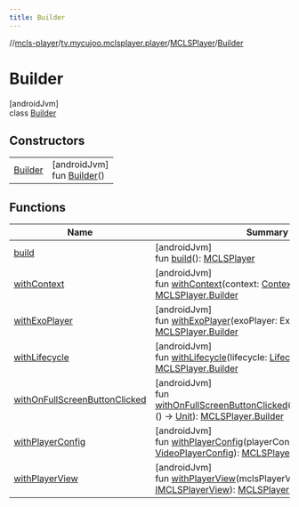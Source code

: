 ```yaml
---
title: Builder
---
```

//[mcls-player](../../../../index.html)/[tv.mycujoo.mclsplayer.player](../../index.html)/[MCLSPlayer](../index.html)/[Builder](index.html)



# Builder



[androidJvm]\
class [Builder](index.html)



## Constructors


| | |
|---|---|
| [Builder](-builder.html) | [androidJvm]<br>fun [Builder](-builder.html)() |


## Functions


| Name | Summary |
|---|---|
| [build](build.html) | [androidJvm]<br>fun [build](build.html)(): [MCLSPlayer](../index.html) |
| [withContext](with-context.html) | [androidJvm]<br>fun [withContext](with-context.html)(context: [Context](https://developer.android.com/reference/kotlin/android/content/Context.html)): [MCLSPlayer.Builder](index.html) |
| [withExoPlayer](with-exo-player.html) | [androidJvm]<br>fun [withExoPlayer](with-exo-player.html)(exoPlayer: ExoPlayer): [MCLSPlayer.Builder](index.html) |
| [withLifecycle](with-lifecycle.html) | [androidJvm]<br>fun [withLifecycle](with-lifecycle.html)(lifecycle: [Lifecycle](https://developer.android.com/reference/kotlin/androidx/lifecycle/Lifecycle.html)): [MCLSPlayer.Builder](index.html) |
| [withOnFullScreenButtonClicked](with-on-full-screen-button-clicked.html) | [androidJvm]<br>fun [withOnFullScreenButtonClicked](with-on-full-screen-button-clicked.html)(onFullScreenClicked: () -&gt; [Unit](https://kotlinlang.org/api/latest/jvm/stdlib/kotlin/-unit/index.html)): [MCLSPlayer.Builder](index.html) |
| [withPlayerConfig](with-player-config.html) | [androidJvm]<br>fun [withPlayerConfig](with-player-config.html)(playerConfig: [VideoPlayerConfig](../../../tv.mycujoo.mclsplayer.player.config/-video-player-config/index.html)): [MCLSPlayer.Builder](index.html) |
| [withPlayerView](with-player-view.html) | [androidJvm]<br>fun [withPlayerView](with-player-view.html)(mclsPlayerView: [IMCLSPlayerView](../../../tv.mycujoo.mclsplayer.player.widget/-i-m-c-l-s-player-view/index.html)): [MCLSPlayer.Builder](index.html) |

